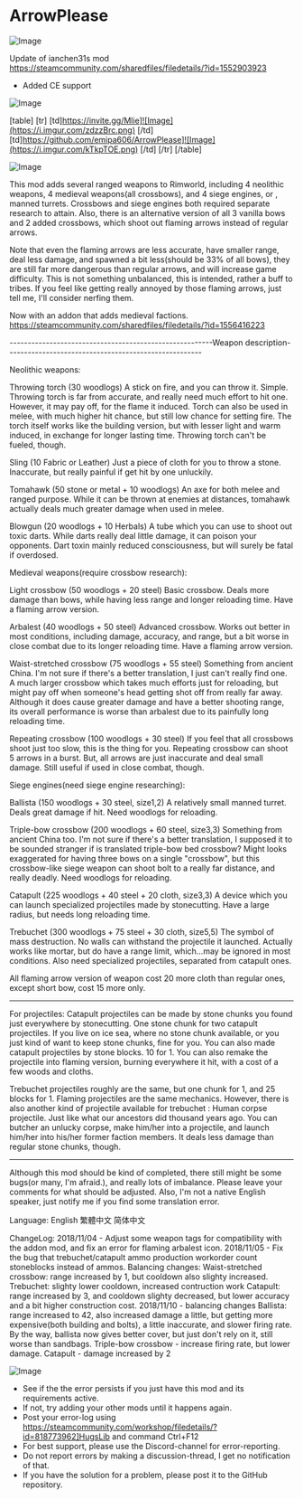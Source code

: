 # ArrowPlease

![Image](https://i.imgur.com/WAEzk68.png)

Update of ianchen31s mod
https://steamcommunity.com/sharedfiles/filedetails/?id=1552903923

- Added CE support

![Image](https://i.imgur.com/7Gzt3Rg.png)


[table]
	[tr]
		[td]https://invite.gg/Mlie]![Image](https://i.imgur.com/zdzzBrc.png)
[/td]
		[td]https://github.com/emipa606/ArrowPlease]![Image](https://i.imgur.com/kTkpTOE.png)
[/td]
	[/tr]
[/table]
	
![Image](https://i.imgur.com/NOW7jU1.png)


This mod adds several ranged weapons to Rimworld, including 4 neolithic weapons, 4 medieval weapons(all crossbows), and 4 siege engines, or , manned turrets. 
Crossbows and siege engines both required separate research to attain.
Also, there is an alternative version of all 3 vanilla bows and 2 added crossbows, which shoot out flaming arrows instead of regular arrows.

Note that even the flaming arrows are less accurate, have smaller range, deal less damage, and spawned a bit less(should be 33% of all bows), they are still far more dangerous than regular arrows, and will increase game difficulty. This is not something unbalanced, this is intended, rather a buff to tribes.
If you feel like getting really annoyed by those flaming arrows, just tell me, I&apos;ll consider nerfing them.

Now with an addon that adds medieval factions.
https://steamcommunity.com/sharedfiles/filedetails/?id=1556416223

--------------------------------------------------------Weapon description------------------------------------------------------

Neolithic weapons:

Throwing torch (30 woodlogs)
A stick on fire, and you can throw it. Simple.
Throwing torch is far from accurate, and really need much effort to hit one. However, it may pay off, for the flame it induced. Torch can also be used in melee, with much higher hit chance, but still low chance for setting fire.
The torch itself works like the building version, but with lesser light and warm induced, in exchange for longer lasting time. Throwing torch can&apos;t be fueled, though.

Sling (10 Fabric or Leather)
Just a piece of cloth for you to throw a stone. Inaccurate, but really painful if get hit by one unluckily.

Tomahawk  (50 stone or metal + 10 woodlogs)
An axe for both melee and ranged purpose. While it can be thrown at enemies at distances, tomahawk actually deals much greater damage when used in melee. 

Blowgun (20 woodlogs + 10 Herbals)
A tube which you can use to shoot out toxic darts. While darts really deal little damage, it can poison your opponents. Dart toxin mainly reduced consciousness, but will surely be fatal if overdosed.

Medieval weapons(require crossbow research):

Light crossbow (50 woodlogs + 20 steel)
Basic crossbow.  Deals more damage than bows, while having less range and longer reloading time. 
Have a flaming arrow version.

Arbalest (40 woodlogs + 50 steel)
Advanced crossbow. Works out better in most conditions, including damage, accuracy, and range, but a bit worse in close combat due to its longer reloading time. Have a flaming arrow version.

Waist-stretched crossbow (75 woodlogs + 55 steel)
Something from ancient China. I&apos;m not sure if there&apos;s a better translation, I just can&apos;t really find one.
A much larger crossbow which takes much efforts just for reloading, but might pay off when someone&apos;s head getting shot off from really far away.
Although it does cause greater damage and have a better shooting range, its overall performance is worse than arbalest due to its painfully long reloading time.

Repeating crossbow (100 woodlogs + 30 steel)
If you feel that all crossbows shoot just too slow, this is the thing for you. Repeating crossbow can shoot 5 arrows in a burst. But, all arrows are just inaccurate and deal small damage. Still useful if used in close combat, though.

Siege engines(need siege engine researching):

Ballista (150 woodlogs + 30 steel, size1,2)
A relatively small manned turret. Deals great damage if hit. Need woodlogs for reloading.

Triple-bow crossbow (200 woodlogs + 60 steel, size3,3)
Something from ancient China too. I&apos;m not sure if there&apos;s a better translation, I supposed it to be sounded stranger if is translated triple-bow bed crossbow?
Might looks exaggerated for having three bows on a single &quot;crossbow&quot;, but this crossbow-like siege weapon can shoot bolt to a really far distance, and really deadly. Need woodlogs for reloading.

Catapult (225 woodlogs + 40 steel + 20 cloth, size3,3)
A device which you can launch specialized projectiles made by stonecutting. Have a large radius, but needs long reloading time.

Trebuchet (300 woodlogs + 75 steel + 30 cloth, size5,5)
The symbol of mass destruction. No walls can withstand the projectile it launched.
Actually works like mortar, but do have a range limit, which...may be ignored in most conditions.
Also need specialized projectiles, separated from catapult ones.

All flaming arrow version of weapon cost 20 more cloth than regular ones, except short bow, cost 15 more only.

---------------------------------------------------------------------------------------------------------------------------------------

For projectiles:
Catapult projectiles can be made by stone chunks you found just everywhere by stonecutting. One stone chunk for two catapult projectiles.
If you live on ice sea, where no stone chunk available, or you just kind of want to keep stone chunks, fine for you. You can also made catapult projectiles by stone blocks. 10 for 1.
You can also remake the projectile into flaming version, burning everywhere it hit, with a cost of a few woods and cloths.

Trebuchet projectiles roughly are the same, but one chunk for 1, and 25 blocks for 1. Flaming projectiles are the same mechanics.
However, there is also another kind of projectile available for trebuchet : Human corpse projectile. Just like what our ancestors did thousand years ago.
You can butcher an unlucky corpse, make him/her into a projectile, and launch him/her into his/her former faction members. It deals less damage than regular stone chunks, though.

---------------------------------------------------------------------------------------------------------------------------------------

Although this mod should be kind of completed, there still might be some bugs(or many, I&apos;m afraid.), and really lots of imbalance. Please leave your comments for what should be adjusted.
Also, I&apos;m not a native English speaker, just notify me if you find some translation error.

Language:
English
繁體中文
简体中文


ChangeLog:
2018/11/04 - Adjust some weapon tags for compatibility with the addon mod, and fix an error for flaming arbalest icon.
2018/11/05 - Fix the bug that trebuchet/catapult ammo production workorder count stoneblocks instead of ammos.
Balancing changes:
Waist-stretched crossbow: range increased by 1, but cooldown also slighty increased.
Trebuchet: slighty lower cooldown, increased contruction work
Catapult: range increased by 3, and cooldown slighty decreased, but lower accuracy and a bit higher construction cost.
2018/11/10 - balancing changes
Ballista: range increased to 42, also increased damage a little, but getting more expensive(both building and bolts), a little inaccurate, and slower firing rate.
By the way, ballista now gives better cover, but just don&apos;t rely on it, still worse than sandbags.
Triple-bow crossbow - increase firing rate, but lower damage.
Catapult - damage increased by 2


![Image](https://i.imgur.com/Rs6T6cr.png)



-  See if the the error persists if you just have this mod and its requirements active.
-  If not, try adding your other mods until it happens again.
-  Post your error-log using https://steamcommunity.com/workshop/filedetails/?id=818773962]HugsLib and command Ctrl+F12
-  For best support, please use the Discord-channel for error-reporting.
-  Do not report errors by making a discussion-thread, I get no notification of that.
-  If you have the solution for a problem, please post it to the GitHub repository.



